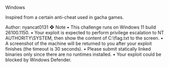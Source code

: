 Windows

Inspired from a certain anti-cheat used in gacha games.

Author: nyancat0131
❖ Note
• This challenge runs on Windows 11 build 26100.1150.
• Your exploit is expected to perform privilege escalation to NT AUTHORITY\SYSTEM, then show the content of C:\flag.txt to the screen.
• A screenshot of the machine will be returned to you after your exploit finishes (the timeout is 30 seconds).
• Please submit statically linked binaries only since there are no runtimes installed.
• Your exploit could be blocked by Windows Defender.

